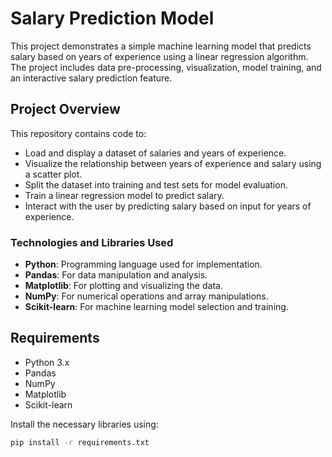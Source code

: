 # Salary Prediction Model

This project demonstrates a simple machine learning model that predicts salary based on years of experience using a linear regression algorithm. The project includes data pre-processing, visualization, model training, and an interactive salary prediction feature.

## Project Overview

This repository contains code to:
- Load and display a dataset of salaries and years of experience.
- Visualize the relationship between years of experience and salary using a scatter plot.
- Split the dataset into training and test sets for model evaluation.
- Train a linear regression model to predict salary.
- Interact with the user by predicting salary based on input for years of experience.

### Technologies and Libraries Used

- **Python**: Programming language used for implementation.
- **Pandas**: For data manipulation and analysis.
- **Matplotlib**: For plotting and visualizing the data.
- **NumPy**: For numerical operations and array manipulations.
- **Scikit-learn**: For machine learning model selection and training.

## Requirements

- Python 3.x
- Pandas
- NumPy
- Matplotlib
- Scikit-learn

Install the necessary libraries using:
```bash
pip install -r requirements.txt
